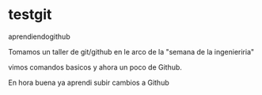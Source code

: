 # testgit
aprendiendogithub

Tomamos un taller de git/github en le arco de la "semana de la 
ingenieriria"

vimos comandos basicos y ahora un poco de Github.

En hora buena ya aprendi subir cambios a Github
